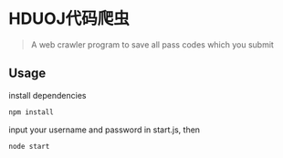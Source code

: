 # HDUOJ代码爬虫

> A web crawler program to save all pass codes which you submit

## Usage

install dependencies
``` bash
npm install
```

input your username and password in start.js, then
``` bash
node start
```